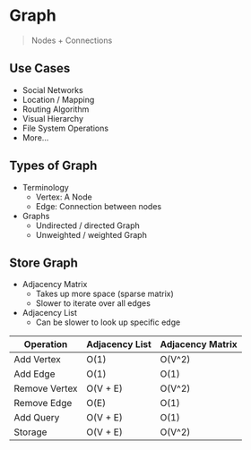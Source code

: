 # Graph

> Nodes + Connections

## Use Cases

-   Social Networks
-   Location / Mapping
-   Routing Algorithm
-   Visual Hierarchy
-   File System Operations
-   More...

## Types of Graph

-   Terminology
    -   Vertex: A Node
    -   Edge: Connection between nodes
-   Graphs
    -   Undirected / directed Graph
    -   Unweighted / weighted Graph

## Store Graph

-   Adjacency Matrix
    -   Takes up more space (sparse matrix)
    -   Slower to iterate over all edges
-   Adjacency List
    -   Can be slower to look up specific edge

| Operation     | Adjacency List | Adjacency Matrix |
| ------------- | -------------- | ---------------- |
| Add Vertex    | O(1)           | O(V^2)           |
| Add Edge      | O(1)           | O(1)             |
| Remove Vertex | O(V + E)       | O(V^2)           |
| Remove Edge   | O(E)           | O(1)             |
| Add Query     | O(V + E)       | O(1)             |
| Storage       | O(V + E)       | O(V^2)           |
